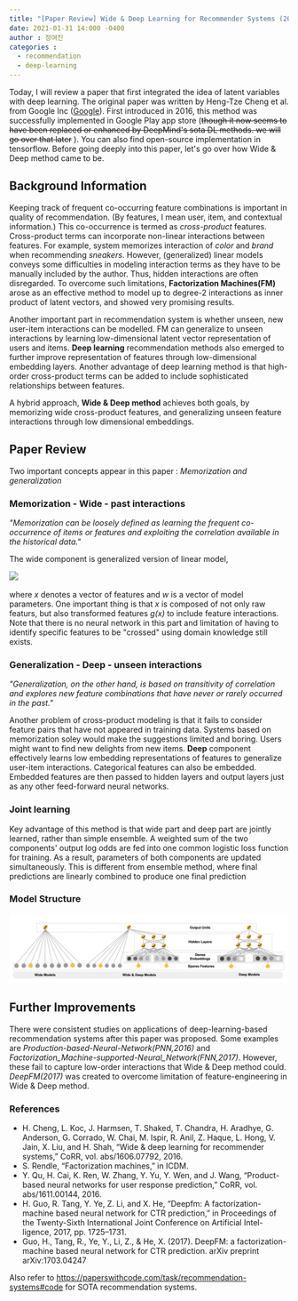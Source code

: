 ```yaml
---
title: "[Paper Review] Wide & Deep Learning for Recommender Systems (2016)"
date: 2021-01-31 14:000 -0400
author : 정여진
categories :
  - recommendation
  - deep-learning
---
```


Today, I will review a paper that first integrated the idea of latent variables with deep learning. The original paper was written by Heng-Tze Cheng et al. from Google Inc ([Google](https://arxiv.org/abs/1606.07792)). First introduced in 2016, this method was successfully implemented in Google Play app store (~~though it now seems to have been replaced or enhanced by DeepMind's sota DL methods. we will go over that later~~ ). You can also find open-source implementation in tensorflow. Before going deeply into this paper, let's go over how Wide & Deep method came to be.

## Background Information
Keeping track of frequent co-occurring feature combinations is important in quality of recommendation. (By features, I mean user, item, and contextual information.) This co-occurrence is termed as _cross-product_ features. Cross-product terms can incorporate non-linear interactions between features. For example, system memorizes interaction of _color_ and _brand_ when recommending _sneakers_. However, (generalized) linear models conveys some difficulties in modeling interaction terms as they have to be manually included by the author. Thus, hidden interactions are often disregarded. To overcome such limitations, **Factorization Machines(FM)** arose as an effective method to model up to degree-2 interactions as inner product of latent vectors, and showed very promising results.


Another important part in recommendation system is whether unseen, new user-item interactions can be modelled. FM can generalize to unseen interactions by learning low-dimensional latent vector representation of users and items. **Deep learning** recommendation methods also emerged to further improve representation of features through low-dimensional embedding layers. Another advantage of deep learning method is that high-order cross-product terms can be added to include sophisticated relationships between features.

A hybrid approach, **Wide & Deep method** achieves both goals, by memorizing wide cross-product features, and generalizing unseen feature interactions through low dimensional embeddings.



## Paper Review
Two important concepts appear in this paper : _Memorization and generalization_

### Memorization - Wide - past interactions

  *"Memorization can be loosely defined as learning the frequent co-occurrence of items or features and exploiting the correlation available in the historical data."*

The wide component is generalized version of linear model,

<img src="https://render.githubusercontent.com/render/math?math=y = W^{T}X %2B b">

where _x_ denotes a vector of features and _w_ is a vector of model parameters. One important thing is that _x_ is composed of not only raw featurs, but also transformed features _g(x)_ to include feature interactions. Note that there is no neural network in this part and limitation of having to identify specific features to be "crossed" using domain knowledge still exists.


### Generalization - Deep - unseen interactions

  *"Generalization, on the other hand, is based on transitivity of correlation and explores new feature combinations that have never or rarely occurred in the past."*

Another problem of cross-product modeling is that it fails to consider feature pairs that have not appeared in training data. Systems based on memorization soley would make the suggestions limited and boring. Users might want to find new delights from new items. **Deep** component effectively learns low embedding representations of features to generalize user-item interactions. Categorical features can also be embedded. Embedded features are then passed to hidden layers and output layers just as any other feed-forward neural networks.


### Joint learning
Key advantage of this method is that wide part and deep part are jointly learned, rather than simple ensemble. A weighted sum of the two components' output log odds are fed into one common logistic loss function for training. As a result, parameters of both components are updated simultaneously. This is different from ensemble method, where final predictions are linearly combined to produce one final prediction


### Model Structure
![Alt text](/assets/wideanddeep.png)


## Further Improvements

There were consistent studies on applications of deep-learning-based recommendation systems after this paper was proposed. Some examples are _Production-based-Neural-Network(PNN,2016)_ and _Factorization_Machine-supported-Neural_Network(FNN,2017)_. However, these fail to capture low-order interactions that Wide & Deep method could. _DeepFM(2017)_ was created to overcome limitation of feature-engineering in Wide & Deep method.



### References
- H. Cheng, L. Koc, J. Harmsen, T. Shaked, T. Chandra, H. Aradhye, G. Anderson, G. Corrado, W. Chai, M. Ispir, R. Anil, Z. Haque, L. Hong, V. Jain, X. Liu, and H. Shah, “Wide & deep learning for recommender systems,” CoRR, vol. abs/1606.07792, 2016.
- S. Rendle, “Factorization machines,” in ICDM.
- Y. Qu, H. Cai, K. Ren, W. Zhang, Y. Yu, Y. Wen, and J. Wang, “Product-based neural networks for user response prediction,” CoRR,
vol. abs/1611.00144, 2016.
- H. Guo, R. Tang, Y. Ye, Z. Li, and X. He, “Deepfm: A factorization-
machine based neural network for CTR prediction,” in Proceedings of the Twenty-Sixth International Joint Conference on Artificial Intel- ligence, 2017, pp. 1725–1731.
- Guo, H., Tang, R., Ye, Y., Li, Z., & He, X. (2017). DeepFM: a factorization-machine based neural network for CTR prediction. arXiv preprint arXiv:1703.04247

Also refer to <https://paperswithcode.com/task/recommendation-systems#code> for SOTA recommendation systems.
